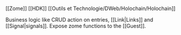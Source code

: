 [[Zome]]
[[HDK]]
[[Outils et Technologie/DWeb/Holochain/Holochain]]

Business logic like CRUD action on entries, [[Link|Links]] and [[Signal|signals]].
Expose zome functions to the [[Guest]].
